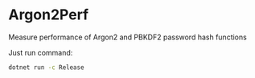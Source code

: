 # Argon2Perf
Measure performance of Argon2 and PBKDF2 password hash functions

Just run command:
```bash
dotnet run -c Release
```